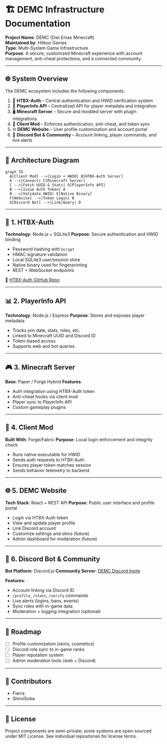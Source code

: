 # 🏗️ DEMC Infrastructure Documentation

**Project Name**: DEMC (Dwi Emas Minecraft)  
**Maintained by**: Hitbox Games  
**Type**: Multi-System Game Infrastructure  
**Purpose**: A secure, customized Minecraft experience with account management, anti-cheat protections, and a connected community.

---

## 🌐 System Overview

The DEMC ecosystem includes the following components:

1. 🔐 **HTBX-Auth** – Central authentication and HWID verification system  
2. 👤 **PlayerInfo API** – Centralized API for player metadata and integration  
3. 🖥️ **Minecraft Server** – Secure and modded server with plugin integrations  
4. 🧩 **Client Mod** – Enforces authentication, anti-cheat, and token sync  
5. 🌐 **DEMC Website** – User profile customization and account portal  
6. 🤖 **Discord Bot & Community** – Account linking, player commands, and live alerts

---

## 🧱 Architecture Diagram

```mermaid
graph TD
  A[Client Mod] -->|Login + HWID| B[HTBX-Auth Server]
  A -->|Connect| C[Minecraft Server]
  C -->|Fetch UUID & Stats| D[PlayerInfo API]
  B -->|Issue Auth Token| A
  B -->|Validate HWID| E[Native Binary]
  F[Website] -->|Token Login| B
  G[Discord Bot] -->|Link/Query| D
````

---

## 🔐 1. HTBX-Auth

**Technology**: Node.js + SQLite3
**Purpose**: Secure authentication and HWID binding

* Password hashing with `bcrypt`
* HMAC signature validation
* Local SQLite3 user/session store
* Native binary used for fingerprinting
* REST + WebSocket endpoints

🔗 [HTBX-Auth GitHub Repo](https://github.com/HitboxDevelopment/htbx-auth)

---

## 📊 2. PlayerInfo API

**Technology**: Node.js / Express
**Purpose**: Stores and exposes player metadata

* Tracks join date, stats, roles, etc.
* Linked to Minecraft UUID and Discord ID
* Token-based access
* Supports web and bot queries

---

## 🎮 3. Minecraft Server

**Base**: Paper / Forge Hybrid
**Features**:

* Auth integration using HTBX-Auth token
* Anti-cheat hooks via client mod
* Player sync to PlayerInfo API
* Custom gameplay plugins

---

## 🧩 4. Client Mod

**Built With**: Forge/Fabric
**Purpose**: Local login enforcement and integrity check

* Runs native executable for HWID
* Sends auth requests to HTBX-Auth
* Ensures player token matches session
* Sends behavior telemetry to backend

---

## 🌐 5. DEMC Website

**Tech Stack**: React + REST API
**Purpose**: Public user interface and profile portal

* Login via HTBX-Auth token
* View and update player profile
* Link Discord account
* Customize settings and skins (future)
* Admin dashboard for moderation (future)

---

## 🤖 6. Discord Bot & Community

**Bot Platform**: Discord.js
**Community Server**: [DEMC Discord Invite](https://discord.gg/NuCFG8z53Y)

**Features**:

* Account linking via Discord ID
* `/profile`, `/stats`, `/verify` commands
* Live alerts (logins, bans, events)
* Sync roles with in-game data
* Moderation + logging integration (optional)

---

## 🧠 Roadmap

* [ ] Profile customization (skins, cosmetics)
* [ ] Discord role sync to in-game ranks
* [ ] Player reputation system
* [ ] Admin moderation tools (web + Discord)

---

## 👥 Contributors

* Fierra
* ShiroiSoba

---

## 📄 License

Project components are semi-private; some systems are open-sourced under MIT License. See individual repositories for license terms.

```
